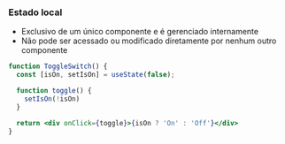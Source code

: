 ### Estado local

- Exclusivo de um único componente e é gerenciado internamente
- Não pode ser acessado ou modificado diretamente por nenhum outro componente

```jsx
function ToggleSwitch() {
  const [isOn, setIsOn] = useState(false);

  function toggle() {
    setIsOn(!isOn)
  }

  return <div onClick={toggle}>{isOn ? 'On' : 'Off'}</div>
}
```